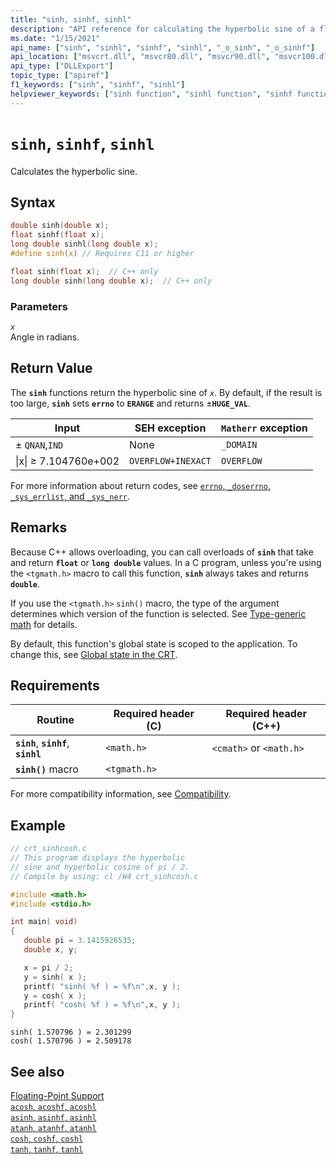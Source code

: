 ```yaml
---
title: "sinh, sinhf, sinhl"
description: "API reference for calculating the hyperbolic sine of a floating-point value."
ms.date: "1/15/2021"
api_name: ["sinh", "sinhl", "sinhf", "sinhl", "_o_sinh", "_o_sinhf"]
api_location: ["msvcrt.dll", "msvcr80.dll", "msvcr90.dll", "msvcr100.dll", "msvcr100_clr0400.dll", "msvcr110.dll", "msvcr110_clr0400.dll", "msvcr120.dll", "msvcr120_clr0400.dll", "ucrtbase.dll", "api-ms-win-crt-math-l1-1-0.dll", "api-ms-win-crt-private-l1-1-0.dll"]
api_type: ["DLLExport"]
topic_type: ["apiref"]
f1_keywords: ["sinh", "sinhf", "sinhl"]
helpviewer_keywords: ["sinh function", "sinhl function", "sinhf function", "calculating hyperbolic sines", "trigonometric functions", "sinhf function", "sinhl function", "hyperbolic functions"]
---
```

# `sinh`, `sinhf`, `sinhl`

Calculates the hyperbolic sine.

## Syntax

```C
double sinh(double x);
float sinhf(float x);
long double sinhl(long double x);
#define sinh(x) // Requires C11 or higher

float sinh(float x);  // C++ only
long double sinh(long double x);  // C++ only
```

### Parameters

*`x`*\
Angle in radians.

## Return Value

The **`sinh`** functions return the hyperbolic sine of *`x`*. By default, if the result is too large, **`sinh`** sets **`errno`** to **`ERANGE`** and returns ±**`HUGE_VAL`**.

|Input|SEH exception|`Matherr` exception|
|-----------|-------------------|-----------------------|
|± `QNAN`,`IND`|None|`_DOMAIN`|
|&#124;x&#124; ≥ 7.104760e+002|`OVERFLOW+INEXACT`|`OVERFLOW`|

For more information about return codes, see [`errno`, `_doserrno`, `_sys_errlist`, and `_sys_nerr`](../../c-runtime-library/errno-doserrno-sys-errlist-and-sys-nerr.md).

## Remarks

Because C++ allows overloading, you can call overloads of **`sinh`** that take and return **`float`** or **`long double`** values. In a C program, unless you're using the `<tgmath.h>` macro to call this function, **`sinh`** always takes and returns **`double`**.

If you use the `<tgmath.h>` `sinh()` macro, the type of the argument determines which version of the function is selected. See [Type-generic math](../../c-runtime-library/tgmath.md) for details.

By default, this function's global state is scoped to the application. To change this, see [Global state in the CRT](../global-state.md).

## Requirements

|Routine|Required header (C)|Required header (C++)|
|-|-|-|
|**`sinh`**, **`sinhf`**, **`sinhl`**|`<math.h>`|`<cmath>` or `<math.h>`|
|**`sinh()`** macro | `<tgmath.h>` ||

For more compatibility information, see [Compatibility](../../c-runtime-library/compatibility.md).

## Example

```C
// crt_sinhcosh.c
// This program displays the hyperbolic
// sine and hyperbolic cosine of pi / 2.
// Compile by using: cl /W4 crt_sinhcosh.c

#include <math.h>
#include <stdio.h>

int main( void)
{
   double pi = 3.1415926535;
   double x, y;

   x = pi / 2;
   y = sinh( x );
   printf( "sinh( %f ) = %f\n",x, y );
   y = cosh( x );
   printf( "cosh( %f ) = %f\n",x, y );
}
```

```Output
sinh( 1.570796 ) = 2.301299
cosh( 1.570796 ) = 2.509178
```

## See also

[Floating-Point Support](../../c-runtime-library/floating-point-support.md)\
[`acosh`, `acoshf`, `acoshl`](acosh-acoshf-acoshl.md)\
[`asinh`, `asinhf`, `asinhl`](asinh-asinhf-asinhl.md)\
[`atanh`, `atanhf`, `atanhl`](atanh-atanhf-atanhl.md)\
[`cosh`, `coshf`, `coshl`](cosh-coshf-coshl.md)\
[`tanh`, `tanhf`, `tanhl`](tanh-tanhf-tanhl.md)
